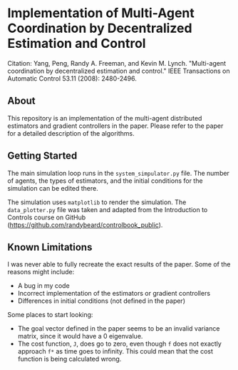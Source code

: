 # Implementation of Multi-Agent Coordination by Decentralized Estimation and Control
Citation: Yang, Peng, Randy A. Freeman, and Kevin M. Lynch. "Multi-agent coordination by decentralized estimation and control." IEEE Transactions on Automatic Control 53.11 (2008): 2480-2496.

## About
This repository is an implementation of the multi-agent distributed estimators and gradient controllers in the paper. Please refer to the paper for a detailed description of the algorithms.

## Getting Started
The main simulation loop runs in the `system_simpulator.py` file. The number of agents, the types of estimators, and the initial conditions for the simulation can be edited there.

The simulation uses `matplotlib` to render the simulation. The `data_plotter.py` file was taken and adapted from the Introduction to Controls course on GitHub (https://github.com/randybeard/controlbook_public).

## Known Limitations
I was never able to fully recreate the exact results of the paper. Some of the reasons might include:
- A bug in my code
- Incorrect implementation of the estimators or gradient controllers
- Differences in initial conditions (not defined in the paper)

Some places to start looking:
- The goal vector defined in the paper seems to be an invalid variance matrix, since it would have a 0 eigenvalue.
- The cost function, `J`, does go to zero, even though `f` does not exactly approach `f*` as time goes to infinity. This could mean that the cost function is being calculated wrong.